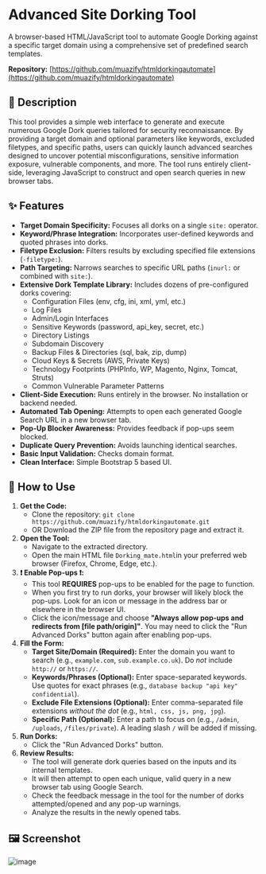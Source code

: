 # Advanced Site Dorking Tool

A browser-based HTML/JavaScript tool to automate Google Dorking against a specific target domain using a comprehensive set of predefined search templates.

**Repository:** [https://github.com/muazify/htmldorkingautomate](https://github.com/muazify/htmldorkingautomate)

## 📜 Description

This tool provides a simple web interface to generate and execute numerous Google Dork queries tailored for security reconnaissance. By providing a target domain and optional parameters like keywords, excluded filetypes, and specific paths, users can quickly launch advanced searches designed to uncover potential misconfigurations, sensitive information exposure, vulnerable components, and more. The tool runs entirely client-side, leveraging JavaScript to construct and open search queries in new browser tabs.

## ✨ Features

* **Target Domain Specificity:** Focuses all dorks on a single `site:` operator.
* **Keyword/Phrase Integration:** Incorporates user-defined keywords and quoted phrases into dorks.
* **Filetype Exclusion:** Filters results by excluding specified file extensions (`-filetype:`).
* **Path Targeting:** Narrows searches to specific URL paths (`inurl:` or combined with `site:`).
* **Extensive Dork Template Library:** Includes dozens of pre-configured dorks covering:
    * Configuration Files (env, cfg, ini, xml, yml, etc.)
    * Log Files
    * Admin/Login Interfaces
    * Sensitive Keywords (password, api_key, secret, etc.)
    * Directory Listings
    * Subdomain Discovery
    * Backup Files & Directories (sql, bak, zip, dump)
    * Cloud Keys & Secrets (AWS, Private Keys)
    * Technology Footprints (PHPInfo, WP, Magento, Nginx, Tomcat, Struts)
    * Common Vulnerable Parameter Patterns
* **Client-Side Execution:** Runs entirely in the browser. No installation or backend needed.
* **Automated Tab Opening:** Attempts to open each generated Google Search URL in a new browser tab.
* **Pop-Up Blocker Awareness:** Provides feedback if pop-ups seem blocked.
* **Duplicate Query Prevention:** Avoids launching identical searches.
* **Basic Input Validation:** Checks domain format.
* **Clean Interface:** Simple Bootstrap 5 based UI.

## 🚀 How to Use

1.  **Get the Code:**
    * Clone the repository: `git clone https://github.com/muazify/htmldorkingautomate.git`
    * OR Download the ZIP file from the repository page and extract it.
2.  **Open the Tool:**
    * Navigate to the extracted directory.
    * Open the main HTML file `Dorking_mate.html`in your preferred web browser (Firefox, Chrome, Edge, etc.).
3.  **❗️ Enable Pop-ups ❗️:**
    * This tool **REQUIRES** pop-ups to be enabled for the page to function.
    * When you first try to run dorks, your browser will likely block the pop-ups. Look for an icon or message in the address bar or elsewhere in the browser UI.
    * Click the icon/message and choose **"Always allow pop-ups and redirects from [file path/origin]"**. You may need to click the "Run Advanced Dorks" button again after enabling pop-ups.
4.  **Fill the Form:**
    * **Target Site/Domain (Required):** Enter the domain you want to search (e.g., `example.com`, `sub.example.co.uk`). Do *not* include `http://` or `https://`.
    * **Keywords/Phrases (Optional):** Enter space-separated keywords. Use quotes for exact phrases (e.g., `database backup "api key" confidential`).
    * **Exclude File Extensions (Optional):** Enter comma-separated file extensions *without the dot* (e.g., `html, css, js, png, jpg`).
    * **Specific Path (Optional):** Enter a path to focus on (e.g., `/admin`, `/uploads`, `/files/private`). A leading slash `/` will be added if missing.
5.  **Run Dorks:**
    * Click the "Run Advanced Dorks" button.
6.  **Review Results:**
    * The tool will generate dork queries based on the inputs and its internal templates.
    * It will then attempt to open each unique, valid query in a new browser tab using Google Search.
    * Check the feedback message in the tool for the number of dorks attempted/opened and any pop-up warnings.
    * Analyze the results in the newly opened tabs.

## 🖼️ Screenshot
![image](https://github.com/user-attachments/assets/864b325f-6917-4ea4-91f4-4b2b927fa335)


